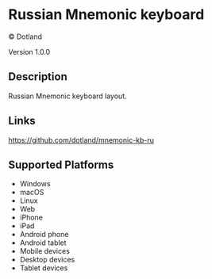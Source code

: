 Russian Mnemonic keyboard
==============

© Dotland

Version 1.0.0

Description
-----------

Russian Mnemonic keyboard layout.

Links
-----

https://github.com/dotland/mnemonic-kb-ru

Supported Platforms
-------------------
 * Windows
 * macOS
 * Linux
 * Web
 * iPhone
 * iPad
 * Android phone
 * Android tablet
 * Mobile devices
 * Desktop devices
 * Tablet devices
